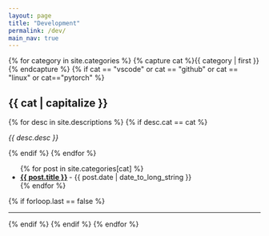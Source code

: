 ```yaml
---
layout: page
title: "Development"
permalink: /dev/
main_nav: true
---
```


{% for category in site.categories %}
  {% capture cat %}{{ category | first }}{% endcapture %}
  {% if cat == "vscode" or cat == "github" or cat == "linux" or cat=="pytorch" %}
  <h2 id="{{cat}}">{{ cat | capitalize }}</h2>
  {% for desc in site.descriptions %}
  {% if desc.cat == cat %}<p class="desc"><em>{{ desc.desc }}</em></p>{% endif %}
  {% endfor %}
  <ul class="posts-list">
  {% for post in site.categories[cat] %}
    <li>
      <strong>
        <a href="{{ post.url | prepend: site.baseurl }}">{{ post.title }}</a>
      </strong>
      <span class="post-date">- {{ post.date | date_to_long_string }}</span>
    </li>
  {% endfor %}
  </ul>
  {% if forloop.last == false %}<hr>{% endif %}
  {% endif %}
{% endfor %}
<br>
